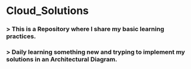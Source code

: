 # Cloud_Solutions

### > This is a Repository where I share my basic learning practices. 
### > Daily learning something new and tryping to implement my solutions in an Architectural Diagram. 
